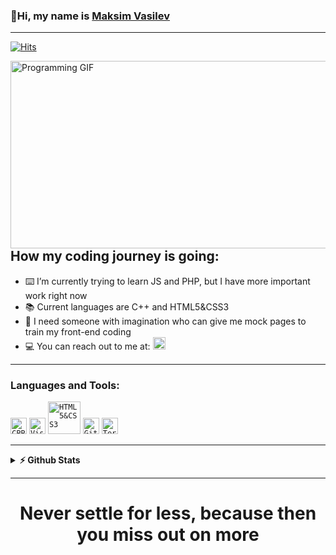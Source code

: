 ### 👋Hi, my name is [Maksim Vasilev](https://github.com/MDVasilev20/)

<hr>

[![Hits](https://hits.seeyoufarm.com/api/count/incr/badge.svg?url=https%3A%2F%2Fgithub.com%2FMDVasilev20%2FMDVasilev20%2Fblob%2Fmain%2FREADME.md&count_bg=%2372FFF5&title_bg=%23555555&icon=&icon_color=%2351FB6E&title=hits&edge_flat=false)](https://hits.seeyoufarm.com)

<img align="right" height="300" width="556" alt="Programming GIF" src="https://analyticsindiamag.com/wp-content/uploads/2018/12/programming.gif" />

## How my coding journey is going:

- ⌨️ I’m currently trying to learn JS and PHP, but I have more important work right now
- 📚 Current languages are C++ and HTML5&CSS3
- 🧠 I need someone with imagination who can give me mock pages to train my front-end coding
- 💻 You can reach out to me at: <a href="https://www.instagram.com/maksito_vasilev/"><img width="20px" height="20px" src="https://cdn-icons-png.flaticon.com/512/174/174855.png"></a>
<hr>

### Languages and Tools:
<code><img alt="CPP" width="26px" src="https://upload.wikimedia.org/wikipedia/commons/thumb/1/18/ISO_C%2B%2B_Logo.svg/1200px-ISO_C%2B%2B_Logo.svg.png" ></code>
<code><img alt="Visual Studio Code" width="26px" src="https://upload.wikimedia.org/wikipedia/commons/thumb/9/9a/Visual_Studio_Code_1.35_icon.svg/2048px-Visual_Studio_Code_1.35_icon.svg.png"></code>
<code><img alt="HTML5&CSS3" width="52px" src="https://maharatech.gov.eg/pluginfile.php/279774/course/overviewfiles/banner-1.jpg" ></code>
<code><img alt="GitHub" width="26px" src="https://play-lh.googleusercontent.com/PCpXdqvUWfCW1mXhH1Y_98yBpgsWxuTSTofy3NGMo9yBTATDyzVkqU580bfSln50bFU" ></code>
<code><img alt="Terminal" width="26px" src="https://cdn4.iconfinder.com/data/icons/small-n-flat/24/terminal-512.png" ></code>
<hr>
<details>	
  <summary><b>⚡ Github Stats</b></summary>

[![Maksim Vasilev stats](https://github-readme-stats.vercel.app/api?username=MDVasilev20)](https://github.com/anuraghazra/github-readme-stats)
  
[![Top Langs](https://github-readme-stats.vercel.app/api/top-langs/?username=MDVasilev20&layout=compact)](https://github.com/anuraghazra/github-readme-stats)
  
</details>
<hr>
<div align="center">
  
  <h1><b>Never settle for less, because then you miss out on more</b></h1>

</div>
